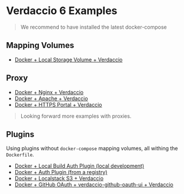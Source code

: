 # Verdaccio 6 Examples

> We recommend to have installed the latest docker-compose

## Mapping Volumes

- [Docker + Local Storage Volume + Verdaccio](docker-local-storage-volume/README.md)

## Proxy

- [Docker + Nginx + Verdaccio](reverse_proxy/nginx/README.md)
- [Docker + Apache + Verdaccio](proxy/apache-verdaccio/README.md)
- [Docker + HTTPS Portal + Verdaccio](proxy/https-portal-example/README.md)

> Looking forward more examples with proxies.

## Plugins

Using plugins without `docker-compose` mapping volumes, all withing the `Dockerfile`.

- [Docker + Local Build Auth Plugin (local development)](plugins/docker-build-install-plugin/README.md)
- [Docker + Auth Plugin (from a registry)](plugins/docker-local-plugin/README.md)
- [Docker + Localstack S3 + Verdaccio](amazon-s3-docker-example/README.md)
- [Docker + GitHub OAuth + verdaccio-github-oauth-ui + Verdaccio](verdaccio-github-oauth-ui/README.md)
